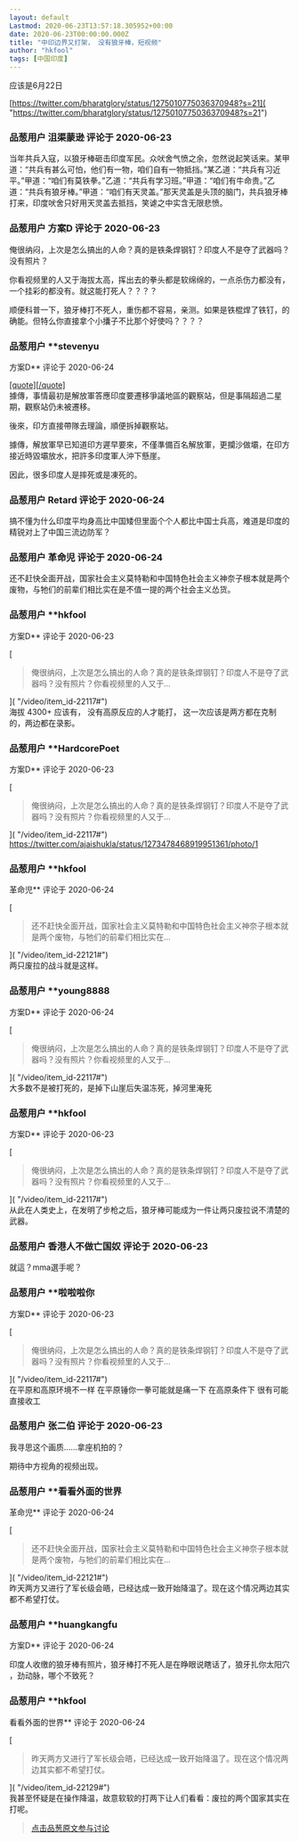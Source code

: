 ```yaml
---
layout: default
Lastmod: 2020-06-23T13:57:18.305952+00:00
date: 2020-06-23T00:00:00.000Z
title: "中印边界又打架， 没有狼牙棒，短视频"
author: "hkfool"
tags: [中国印度]
---
```


应该是6月22日  
  
[https://twitter.com/bharatglory/status/1275010775036370948?s=21]( "https://twitter.com/bharatglory/status/1275010775036370948?s=21")

            
### 品葱用户 **沮渠蒙逊** 评论于 2020-06-23
        
当年共兵入寇，以狼牙棒砸击印度军民。众吠舍气愤之余，忽然说起笑话来。某甲道：“共兵有甚么可怕，他们有一物，咱们自有一物抵挡。”某乙道：“共兵有习近平。”甲道：“咱们有莫铁拳。”乙道：“共兵有学习班。”甲道：“咱们有牛命贵。”乙道：“共兵有狼牙棒。”甲道：“咱们有天灵盖。”那天灵盖是头顶的脑门，共兵狼牙棒打来，印度吠舍只好用天灵盖去抵挡，笑谑之中实含无限悲愤。
        


            
### 品葱用户 **方案D** 评论于 2020-06-23
        
俺很纳闷，上次是怎么搞出的人命？真的是铁条焊钢钉？印度人不是夺了武器吗？没有照片？  
  
你看视频里的人又于海拔太高，挥出去的拳头都是软绵绵的，一点杀伤力都没有，一个挂彩的都没有。就这能打死人？？？？  
  
顺便科普一下，狼牙棒打不死人，重伤都不容易，亲测。如果是铁棍焊了铁钉，的确能。但特么你直接拿个小攮子不比那个好使吗？？？？
        


            
### 品葱用户 **stevenyu 
方案D** 评论于 2020-06-24
        
[\[quote\]\[/quote\]]( "/video/item_id-22117#")  
據傳，事情最初是解放軍答應印度要遷移爭議地區的觀察站，但是事隔超過二星期，觀察站仍未被遷移。  
  
後來，印方直接帶隊去理論，順便拆掉觀察站。  
  
據傳，解放軍早已知道印方遲早要來，不僅準備百名解放軍，更攔沙做壩，在印方接近時毀壩放水，把許多印度軍人沖下懸崖。  
  
因此，很多印度人是摔死或是凍死的。
        


            
### 品葱用户 **Retard** 评论于 2020-06-24
        
搞不懂为什么印度平均身高比中国矮但里面个个人都比中国士兵高，难道是印度的精锐对上了中国三流边防军？
        


            
### 品葱用户 **革命児** 评论于 2020-06-24
        
还不赶快全面开战，国家社会主义莫特勒和中国特色社会主义神奈子根本就是两个废物，与牠们的前辈们相比实在是不值一提的两个社会主义怂货。
        


            
### 品葱用户 **hkfool 
方案D** 评论于 2020-06-23
        
[

> 俺很纳闷，上次是怎么搞出的人命？真的是铁条焊钢钉？印度人不是夺了武器吗？没有照片？你看视频里的人又于...

]( "/video/item_id-22117#")  
海拔 4300+ 应该有， 没有高原反应的人才能打， 这一次应该是两方都在克制的，两边都在录影。
        


            
### 品葱用户 **HardcorePoet 
方案D** 评论于 2020-06-23
        
[

> 俺很纳闷，上次是怎么搞出的人命？真的是铁条焊钢钉？印度人不是夺了武器吗？没有照片？你看视频里的人又于...

]( "/video/item_id-22117#")  
https://twitter.com/ajaishukla/status/1273478468919951361/photo/1
        


            
### 品葱用户 **hkfool 
革命児** 评论于 2020-06-24
        
[

> 还不赶快全面开战，国家社会主义莫特勒和中国特色社会主义神奈子根本就是两个废物，与牠们的前辈们相比实在...

]( "/video/item_id-22121#")  
两只废拉的战斗就是这样。
        


            
### 品葱用户 **young8888 
方案D** 评论于 2020-06-24
        
[

> 俺很纳闷，上次是怎么搞出的人命？真的是铁条焊钢钉？印度人不是夺了武器吗？没有照片？你看视频里的人又于...

]( "/video/item_id-22117#")  
大多数不是被打死的，是掉下山崖后失温冻死，掉河里淹死
        


            
### 品葱用户 **hkfool 
方案D** 评论于 2020-06-23
        
[

> 俺很纳闷，上次是怎么搞出的人命？真的是铁条焊钢钉？印度人不是夺了武器吗？没有照片？你看视频里的人又于...

]( "/video/item_id-22117#")  
从此在人类史上，在发明了步枪之后，狼牙棒可能成为一件让两只废拉说不清楚的武器。
        


            
### 品葱用户 **香港人不做亡国奴** 评论于 2020-06-23
        
就這？mma選手呢？
        


            
### 品葱用户 **啦啦啦你 
方案D** 评论于 2020-06-23
        
[

> 俺很纳闷，上次是怎么搞出的人命？真的是铁条焊钢钉？印度人不是夺了武器吗？没有照片？你看视频里的人又于...

]( "/video/item_id-22117#")  
在平原和高原环境不一样 在平原锤你一拳可能就是痛一下 在高原条件下 很有可能直接收工
        


            
### 品葱用户 **张二伯** 评论于 2020-06-23
        
我寻思这个画质......拿座机拍的？  
  
期待中方视角的视频出现。
        


            
### 品葱用户 **看看外面的世界 
革命児** 评论于 2020-06-24
        
[

> 还不赶快全面开战，国家社会主义莫特勒和中国特色社会主义神奈子根本就是两个废物，与牠们的前辈们相比实在...

]( "/video/item_id-22121#")  
昨天两方又进行了军长级会晤，已经达成一致开始降温了。现在这个情况两边其实都不希望打仗。
        


            
### 品葱用户 **huangkangfu 
方案D** 评论于 2020-06-24
        
印度人收缴的狼牙棒有照片，狼牙棒打不死人是在睁眼说瞎话了，狼牙扎你太阳穴 ，劲动脉，哪个不致死？
        


            
### 品葱用户 **hkfool 
看看外面的世界** 评论于 2020-06-24
        
[

> 昨天两方又进行了军长级会晤，已经达成一致开始降温了。现在这个情况两边其实都不希望打仗。

]( "/video/item_id-22129#")  
我甚至怀疑是在操作降温，故意软软的打两下让人们看看：废拉的两个国家其实在打呢。
        






> [点击品葱原文参与讨论](https://pincong.rocks/video/id-2391__sort_key-agree_count__sort-DESC?warning)


